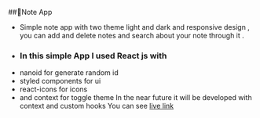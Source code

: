 ##📌Note App 
- Simple note app with two theme light and dark and responsive design , you can add and delete notes and search about your note through it . 
- ### In this simple App I used React js with 
- nanoid for generate random id 
- styled components for ui 
- react-icons for icons 
- and context for toggle theme 
In the near future it will be developed with context and custom hooks 
You can see [live link](https://note-app-heba.netlify.app/)
